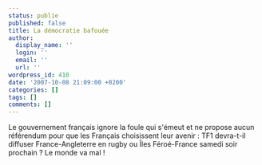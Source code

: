 ```yaml
---
status: publie
published: false
title: La démocratie bafouée
author:
  display_name: ''
  login: ''
  email: ''
  url: ''
wordpress_id: 410
date: '2007-10-08 21:09:00 +0200'
categories: []
tags: []
comments: []
---
```

Le gouvernement français ignore la foule qui s'émeut et ne propose aucun référendum pour que les Français choisissent leur avenir : TF1 devra-t-il diffuser France-Angleterre en rugby ou Îles Féroé-France samedi soir prochain ? Le monde va mal !
